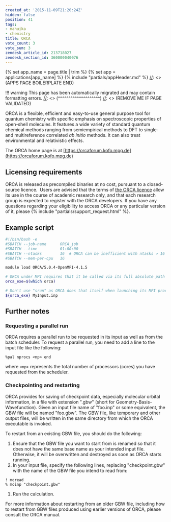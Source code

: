 ```yaml
---
created_at: '2015-11-09T21:20:24Z'
hidden: false
position: 41
tags:
- mahuika
- chemistry
title: ORCA
vote_count: 3
vote_sum: 3
zendesk_article_id: 213718027
zendesk_section_id: 360000040076
---
```



[//]: <> (APPS PAGE BOILERPLATE START)
{% set app_name = page.title | trim %}
{% set app = applications[app_name] %}
{% include "partials/appHeader.md" %}
[//]: <> (APPS PAGE BOILERPLATE END)


[//]: <> (REMOVE ME IF PAGE VALIDATED)
[//]: <> (vvvvvvvvvvvvvvvvvvvv)
!!! warning
    This page has been automatically migrated and may contain formatting errors.
[//]: <> (^^^^^^^^^^^^^^^^^^^^)
[//]: <> (REMOVE ME IF PAGE VALIDATED)

<!-- The above lines, specifying the category, section and title, must be
present and always comprising the first three lines of the article. -->

ORCA is a flexible, efficient and easy-to-use general purpose tool for
quantum chemistry with specific emphasis on spectroscopic properties of
open-shell molecules. It features a wide variety of standard quantum
chemical methods ranging from semiempirical methods to DFT to single-
and multireference correlated *ab initio* methods. It can also treat
environmental and relativistic effects.

The ORCA home page is
at [https://orcaforum.kofo.mpg.de](https://orcaforum.kofo.mpg.de)

## Licensing requirements

ORCA is released as precompiled binaries at no cost, pursuant to a
closed-source licence.  Users are advised that the terms of [the ORCA
licence](https://orcaforum.kofo.mpg.de/app.php/dlext/?view=detail&df_id=41)
allow its use in the course of academic research only, and that each
research group is expected to register with the ORCA developers. If you
have any questions regarding your eligibility to access ORCA or any
particular version of it, please  {% include "partials/support_request.html" %}.

## Example script

``` bash
#!/bin/bash -e
#SBATCH --job-name      ORCA_job
#SBATCH --time          01:00:00
#SBATCH --ntasks        16  # ORCA can be inefficient with ntasks > 16
#SBATCH --mem-per-cpu   1G

module load ORCA/5.0.4-OpenMPI-4.1.5

# ORCA under MPI requires that it be called via its full absolute path
orca_exe=$(which orca)

# Don't use "srun" as ORCA does that itself when launching its MPI process.
${orca_exe} MyInput.inp
```

## Further notes

### Requesting a parallel run

ORCA requires a parallel run to be requested in its input as well as
from the batch scheduler. To request a parallel run, you need to add a
line to the input file like the following:

``` sl
%pal nprocs <np> end
```

where `<np>` represents the total number of processors (cores) you have
requested from the scheduler.

### Checkpointing and restarting

ORCA provides for saving of checkpoint data, especially molecular
orbital information, in a file with extension ".gbw" (short for
Geometry-Basis-Wavefunction). Given an input file name of "foo.inp" or
some equivalent, the GBW file will be named "foo.gbw". The GBW file,
like temporary and other output files, will be written in the same
directory from which the ORCA executable is invoked.

To restart from an existing GBW file, you should do the following:

1.  Ensure that the GBW file you want to start from is renamed so that
    it does not have the same base name as your intended input file.
    Otherwise, it will be overwritten and destroyed as soon as ORCA
    starts running.
2.  In your input file, specify the following lines, replacing
    "checkpoint.gbw" with the name of the GBW file you intend to read
    from:

``` sl
! moread
% moinp "checkpoint.gbw"
```

1.  Run the calculation.

For more information about restarting from an older GBW file, including
how to restart from GBW files produced using earlier versions of ORCA,
please consult the ORCA manual.